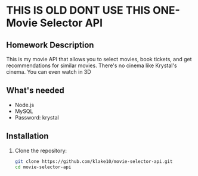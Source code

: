 # THIS IS OLD DONT USE THIS ONE- Movie Selector API

## Homework Description
This is my movie API that allows you to select movies, book tickets, and get recommendations for similar movies. 
There's no cinema like Krystal's cinema. You can even watch in 3D

## What's needed
- Node.js
- MySQL
- Password: krystal

## Installation
1. Clone the repository:
   ```bash
   git clone https://github.com/klake10/movie-selector-api.git
   cd movie-selector-api
